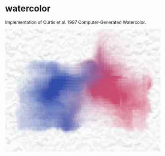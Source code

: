 # watercolor
Implementation of Curtis et al. 1997 Computer-Generated Watercolor.

![Demo result of watercolor simulation](img/sample1.png)
